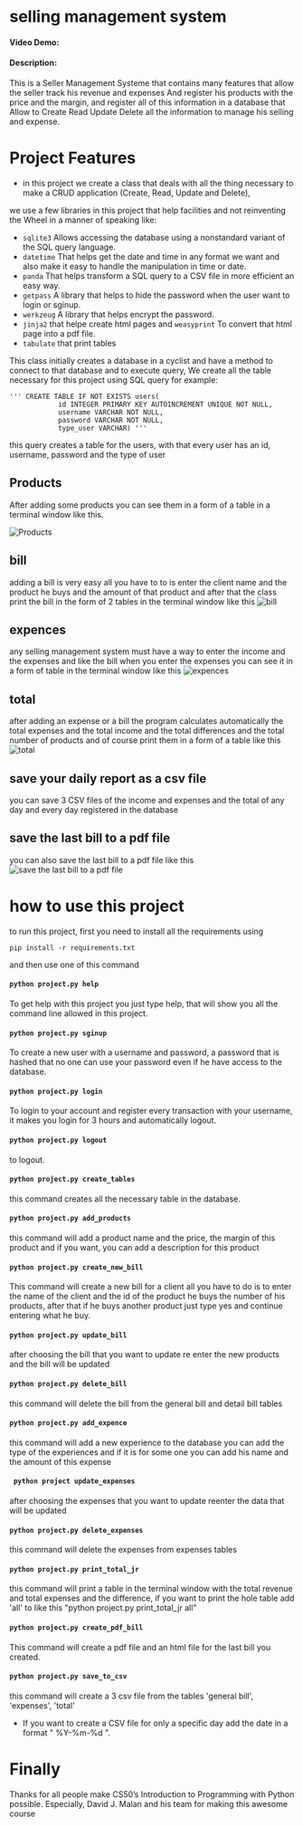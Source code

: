 # selling management system
#### Video Demo:  <URL HERE>
#### Description:

This is a Seller Management Systeme that contains many features that allow the seller track his revenue and expenses And register his products with the price and the margin, and register all of this information in a database that  Allow to Create Read Update Delete all the information to manage his selling and expense.

# Project Features

* in this project we create a class that deals with all the thing necessary to make a CRUD application (Create, Read, Update and Delete), 

we use a few libraries in this project that help facilities and not reinventing the Wheel in a manner of speaking like:
- `sqlite3` Allows accessing the database using a nonstandard variant of the SQL query language.
- `datetime` That helps get the date and time in any format we want and also make it easy to handle the manipulation in time or date.
- `panda` That helps transform a SQL query to a CSV file in more efficient an easy way. 
- `getpass` A library that helps to hide the password when the user want to login or sginup.
- `werkzeug` A library that helps encrypt the password.
- `jinja2` that helpe create html pages and `weasyprint` To convert that html page into a pdf file.
- `tabulate` that print tables 

This class initially creates a database in a cyclist and have a method to connect to that database and to execute query, 
We create all the table necessary for this project using SQL query for example:
```
''' CREATE TABLE IF NOT EXISTS users(
            id INTEGER PRIMARY KEY AUTOINCREMENT UNIQUE NOT NULL,
            username VARCHAR NOT NULL, 
            password VARCHAR NOT NULL,
            type_user VARCHAR) '''
```
this query creates a table for the users, with that every user has an id, username, password and the type of user

## Products

After adding some products you can see them in a form of a table in a terminal window like this.

![Products](/screenshots/1.png) 

## bill

adding a bill is very easy all you have to to is enter the client name and the product he buys and the amount of that product and after that the class print the bill in the form of 2 tables in the terminal window like this
![bill](/screenshots/2.png)

## expences

any selling management system must have a way to enter the income and the expenses and like the bill when you enter the expenses you can see it in a form of table in the terminal window like this 
![expences](/screenshots/3.png)

## total 
after adding an expense or a bill the program calculates automatically the total expenses and the total income and the total differences and the total number of products and of course print them in a form of a table like this 
![total](/screenshots/4.png)

## save your daily report as a csv file
you can save 3 CSV files of the income and expenses and the total of any day and every day registered in the database

## save the last bill to a pdf file
you can also save the last bill to a pdf file like this 
![save the last bill to a pdf file](/screenshots/5.png)

# how to use this project

to run this project, first you need to install all the requirements using 
```
pip install -r requirements.txt
```

and then use one of this command 

#### `python project.py help`
To get help with this project you just type help, that will show you all the command line allowed in this project.

#### `python project.py sginup` 
To create a new user with a username and password, a password that is hashed that no one can use your password even if he have access to the database.

#### `python project.py login`
To login to your account and register every transaction with your username, it makes you login for 3 hours and automatically logout.

#### `python project.py logout`
to logout.

#### `python project.py create_tables`
this command creates all the necessary table in the database.

#### `python project.py add_products`
this command will add a product name and the price, the margin of this product and if you want, you can add a description for this product 

#### `python project.py create_new_bill`
This command will create a new bill for a client all you have to do is to enter the name of the client and the id of the product he buys the number of his products, after that if he buys another product just type yes and continue entering what he buy.

#### `python project.py update_bill`
after choosing the bill that you want to update re enter the new products and the bill will be updated 
    
#### `python project.py delete_bill`
this command will delete the bill from the general bill and detail bill tables

#### `python project.py add_expence`
this command will add a new experience to the database you can add the type of the experiences and if it is for some one you can add his name and the amount of this expense

#### ` python project update_expenses`
after choosing the expenses that you want to update reenter the data that will be updated 
    
#### `python project.py delete_expenses`
this command will delete the expenses from expenses tables

#### `python project.py print_total_jr`
this command will print a table in the terminal window with the total revenue and total expenses and the  difference, if you want to print the hole table add 'all' to like this  "python project.py print_total_jr all"

#### `python project.py create_pdf_bill`
This command will create a pdf file and an html file for the last bill you created. 

#### ` python project.py save_to_csv `
this command will create a 3 csv file from the tables 'general bill', 'expenses', 'total'
* If you want to create a CSV file for only a specific day add the date in a format " %Y-%m-%d ". 


# Finally

Thanks for all people make CS50’s Introduction to Programming with Python possible. Especially, David J. Malan and his team for making this awesome course 

